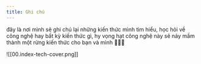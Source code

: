```yaml
---
title: Ghi chú
---
```


đây là nơi mình sẽ ghi chú lại những kiến thức mình tìm hiểu, học hỏi về công nghệ hay bất kỳ kiến thức gì, hy vọng hạt công nghệ này sẽ nảy mầm thành một rừng kiến thức cho bạn và mình 🎄🌳🎄

![[00.index-tech-cover.png]]